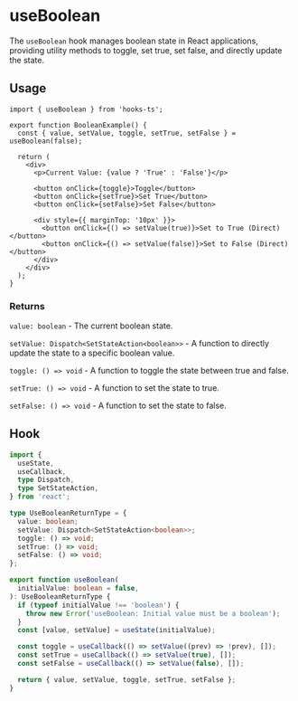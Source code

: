# useBoolean

The `useBoolean` hook manages boolean state in React applications, providing utility methods to toggle, set true, set false, and directly update the state.

## Usage

```tsx
import { useBoolean } from 'hooks-ts';

export function BooleanExample() {
  const { value, setValue, toggle, setTrue, setFalse } = useBoolean(false);

  return (
    <div>
      <p>Current Value: {value ? 'True' : 'False'}</p>

      <button onClick={toggle}>Toggle</button>
      <button onClick={setTrue}>Set True</button>
      <button onClick={setFalse}>Set False</button>

      <div style={{ marginTop: '10px' }}>
        <button onClick={() => setValue(true)}>Set to True (Direct)</button>
        <button onClick={() => setValue(false)}>Set to False (Direct)</button>
      </div>
    </div>
  );
}
```

### Returns

`value: boolean` - The current boolean state.

`setValue: Dispatch<SetStateAction<boolean>>` - A function to directly update the state to a specific boolean value.

`toggle: () => void` - A function to toggle the state between true and false.

`setTrue: () => void` - A function to set the state to true.

`setFalse: () => void` - A function to set the state to false.

## Hook

```ts
import {
  useState,
  useCallback,
  type Dispatch,
  type SetStateAction,
} from 'react';

type UseBooleanReturnType = {
  value: boolean;
  setValue: Dispatch<SetStateAction<boolean>>;
  toggle: () => void;
  setTrue: () => void;
  setFalse: () => void;
};

export function useBoolean(
  initialValue: boolean = false,
): UseBooleanReturnType {
  if (typeof initialValue !== 'boolean') {
    throw new Error('useBoolean: Initial value must be a boolean');
  }
  const [value, setValue] = useState(initialValue);

  const toggle = useCallback(() => setValue((prev) => !prev), []);
  const setTrue = useCallback(() => setValue(true), []);
  const setFalse = useCallback(() => setValue(false), []);

  return { value, setValue, toggle, setTrue, setFalse };
}
```
